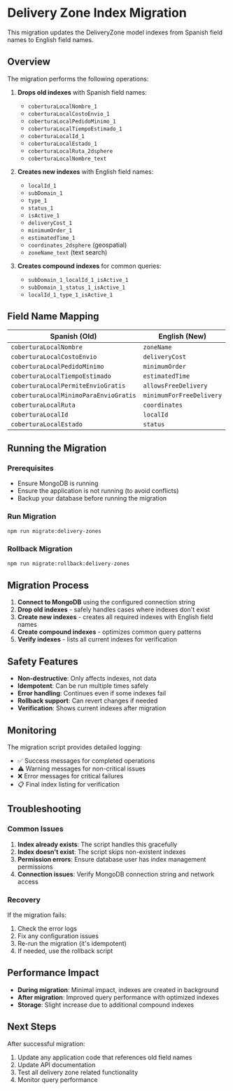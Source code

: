 # Delivery Zone Index Migration

This migration updates the DeliveryZone model indexes from Spanish field names to English field names.

## Overview

The migration performs the following operations:

1. **Drops old indexes** with Spanish field names:
   - `coberturaLocalNombre_1`
   - `coberturaLocalCostoEnvio_1`
   - `coberturaLocalPedidoMinimo_1`
   - `coberturaLocalTiempoEstimado_1`
   - `coberturaLocalId_1`
   - `coberturaLocalEstado_1`
   - `coberturaLocalRuta_2dsphere`
   - `coberturaLocalNombre_text`

2. **Creates new indexes** with English field names:
   - `localId_1`
   - `subDomain_1`
   - `type_1`
   - `status_1`
   - `isActive_1`
   - `deliveryCost_1`
   - `minimumOrder_1`
   - `estimatedTime_1`
   - `coordinates_2dsphere` (geospatial)
   - `zoneName_text` (text search)

3. **Creates compound indexes** for common queries:
   - `subDomain_1_localId_1_isActive_1`
   - `subDomain_1_status_1_isActive_1`
   - `localId_1_type_1_isActive_1`

## Field Name Mapping

| Spanish (Old) | English (New) |
|---------------|---------------|
| `coberturaLocalNombre` | `zoneName` |
| `coberturaLocalCostoEnvio` | `deliveryCost` |
| `coberturaLocalPedidoMinimo` | `minimumOrder` |
| `coberturaLocalTiempoEstimado` | `estimatedTime` |
| `coberturaLocalPermiteEnvioGratis` | `allowsFreeDelivery` |
| `coberturaLocalMinimoParaEnvioGratis` | `minimumForFreeDelivery` |
| `coberturaLocalRuta` | `coordinates` |
| `coberturaLocalId` | `localId` |
| `coberturaLocalEstado` | `status` |

## Running the Migration

### Prerequisites
- Ensure MongoDB is running
- Ensure the application is not running (to avoid conflicts)
- Backup your database before running the migration

### Run Migration
```bash
npm run migrate:delivery-zones
```

### Rollback Migration
```bash
npm run migrate:rollback:delivery-zones
```

## Migration Process

1. **Connect to MongoDB** using the configured connection string
2. **Drop old indexes** - safely handles cases where indexes don't exist
3. **Create new indexes** - creates all required indexes with English field names
4. **Create compound indexes** - optimizes common query patterns
5. **Verify indexes** - lists all current indexes for verification

## Safety Features

- **Non-destructive**: Only affects indexes, not data
- **Idempotent**: Can be run multiple times safely
- **Error handling**: Continues even if some indexes fail
- **Rollback support**: Can revert changes if needed
- **Verification**: Shows current indexes after migration

## Monitoring

The migration script provides detailed logging:
- ✅ Success messages for completed operations
- ⚠️ Warning messages for non-critical issues
- ❌ Error messages for critical failures
- 📋 Final index listing for verification

## Troubleshooting

### Common Issues

1. **Index already exists**: The script handles this gracefully
2. **Index doesn't exist**: The script skips non-existent indexes
3. **Permission errors**: Ensure database user has index management permissions
4. **Connection issues**: Verify MongoDB connection string and network access

### Recovery

If the migration fails:
1. Check the error logs
2. Fix any configuration issues
3. Re-run the migration (it's idempotent)
4. If needed, use the rollback script

## Performance Impact

- **During migration**: Minimal impact, indexes are created in background
- **After migration**: Improved query performance with optimized indexes
- **Storage**: Slight increase due to additional compound indexes

## Next Steps

After successful migration:
1. Update any application code that references old field names
2. Update API documentation
3. Test all delivery zone related functionality
4. Monitor query performance
